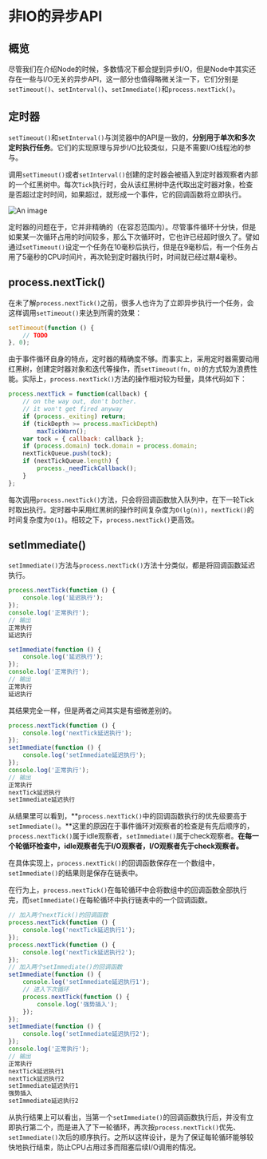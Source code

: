 # 非IO的异步API

## 概览

尽管我们在介绍Node的时候，多数情况下都会提到异步I/O，但是Node中其实还存在一些与I/O无关的异步API，这一部分也值得略微关注一下，它们分别是`setTimeout()`、`setInterval()`、`setImmediate()`和`process.nextTick()`。

## 定时器

`setTimeout()`和`setInterval()`与浏览器中的API是一致的，**分别用于单次和多次定时执行任务**。它们的实现原理与异步I/O比较类似，只是不需要I/O线程池的参与。

调用`setTimeout()`或者`setInterval()`创建的定时器会被插入到定时器观察者内部的一个红黑树中。每次`Tick`执行时，会从该红黑树中迭代取出定时器对象，检查是否超过定时时间，如果超过，就形成一个事件，它的回调函数将立即执行。

![An image](/img/nodejs/async/10.png)

定时器的问题在于，它并非精确的（在容忍范围内）。尽管事件循环十分快，但是如果某一次循环占用的时间较多，那么下次循环时，它也许已经超时很久了。譬如通过`setTimeout()`设定一个任务在10毫秒后执行，但是在9毫秒后，有一个任务占用了5毫秒的CPU时间片，再次轮到定时器执行时，时间就已经过期4毫秒。

## process.nextTick()

在未了解`process.nextTick()`之前，很多人也许为了立即异步执行一个任务，会这样调用`setTimeout()`来达到所需的效果：

```javascript
setTimeout(function () { 
    // TODO
}, 0);
```

由于事件循环自身的特点，定时器的精确度不够。而事实上，采用定时器需要动用红黑树，创建定时器对象和迭代等操作，而`setTimeout(fn, 0)`的方式较为浪费性能。实际上，`process.nextTick()`方法的操作相对较为轻量，具体代码如下：

```javascript
process.nextTick = function(callback) { 
    // on the way out, don't bother. 
    // it won't get fired anyway 
    if (process._exiting) return; 
    if (tickDepth >= process.maxTickDepth) 
        maxTickWarn(); 
    var tock = { callback: callback }; 
    if (process.domain) tock.domain = process.domain; 
    nextTickQueue.push(tock); 
    if (nextTickQueue.length) { 
        process._needTickCallback(); 
    } 
};
```

每次调用`process.nextTick()`方法，只会将回调函数放入队列中，在下一轮Tick时取出执行。定时器中采用红黑树的操作时间复杂度为`O(lg(n))`，`nextTick()`的时间复杂度为`O(1)`。相较之下，`process.nextTick()`更高效。

## setImmediate()

`setImmediate()`方法与`process.nextTick()`方法十分类似，都是将回调函数延迟执行。

```javascript
process.nextTick(function () { 
    console.log('延迟执行'); 
}); 
console.log('正常执行');
// 输出
正常执行
延迟执行

setImmediate(function () { 
    console.log('延迟执行'); 
}); 
console.log('正常执行');
// 输出
正常执行
延迟执行
```

其结果完全一样，但是两者之间其实是有细微差别的。

```javascript
process.nextTick(function () { 
    console.log('nextTick延迟执行'); 
}); 
setImmediate(function () { 
    console.log('setImmediate延迟执行'); 
}); 
console.log('正常执行');
// 输出
正常执行
nextTick延迟执行
setImmediate延迟执行
```

从结果里可以看到，**`process.nextTick()`中的回调函数执行的优先级要高于`setImmediate()`。**这里的原因在于事件循环对观察者的检查是有先后顺序的，`process.nextTick()`属于idle观察者，`setImmediate()`属于check观察者。**在每一个轮循环检查中，idle观察者先于I/O观察者，I/O观察者先于check观察者。**

在具体实现上，`process.nextTick()`的回调函数保存在一个数组中，`setImmediate()`的结果则是保存在链表中。

在行为上，`process.nextTick()`在每轮循环中会将数组中的回调函数全部执行完，而`setImmediate()`在每轮循环中执行链表中的一个回调函数。

```javascript
// 加入两个nextTick()的回调函数
process.nextTick(function () {
    console.log('nextTick延迟执行1');
});
process.nextTick(function () {
    console.log('nextTick延迟执行2');
});
// 加入两个setImmediate()的回调函数
setImmediate(function () {
    console.log('setImmediate延迟执行1');
    // 进入下次循环
    process.nextTick(function () {
        console.log('强势插入');
    });
});
setImmediate(function () {
    console.log('setImmediate延迟执行2');
});
console.log('正常执行');
// 输出
正常执行
nextTick延迟执行1
nextTick延迟执行2
setImmediate延迟执行1
强势插入
setImmediate延迟执行2
```

从执行结果上可以看出，当第一个`setImmediate()`的回调函数执行后，并没有立即执行第二个，而是进入了下一轮循环，再次按`process.nextTick()`优先、`setImmediate()`次后的顺序执行。之所以这样设计，是为了保证每轮循环能够较快地执行结束，防止CPU占用过多而阻塞后续I/O调用的情况。
